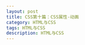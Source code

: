 ```yaml
---
layout: post
title: CSS第十篇：CSS属性-动画
category: HTML与CSS
tags: HTML与CSS
description: HTML与CSS
---  
```


